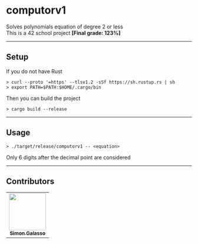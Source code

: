 # computorv1
Solves polynomials equation of degree 2 or less<br/>
This is a 42 school project <strong>[Final grade: 123%]</strong>

---
## Setup
If you do not have Rust
```
> curl --proto '=https' --tlsv1.2 -sSf https://sh.rustup.rs | sh
> export PATH=$PATH:$HOME/.cargo/bin
```
Then you can build the project
```
> cargo build --release
```

---
## Usage
```
> ./target/release/computorv1 -- <equation>
```
Only 6 digits after the decimal point are considered

---
## Contributors
<table>
  <tr>
    <td align="center"><a href="https://github.com/sgalasso42"><img src="https://avatars2.githubusercontent.com/u/38636967?v=4" width="100px;" alt=""/><br /><sub><b>Simon Galasso</b></sub></a><br />
  </tr>
</table>
